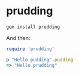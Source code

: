 # prudding

```
gem install prudding
```

And then:

```ruby
require 'prudding'

p "Hello pudding".pudding
=> "Hello prudding"
```